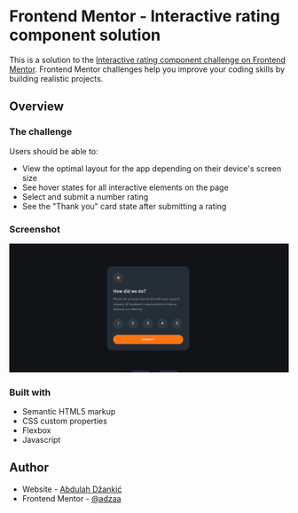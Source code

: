 # Frontend Mentor - Interactive rating component solution

This is a solution to the [Interactive rating component challenge on Frontend Mentor](https://www.frontendmentor.io/challenges/interactive-rating-component-koxpeBUmI). Frontend Mentor challenges help you improve your coding skills by building realistic projects.

## Overview

### The challenge

Users should be able to:

- View the optimal layout for the app depending on their device's screen size
- See hover states for all interactive elements on the page
- Select and submit a number rating
- See the "Thank you" card state after submitting a rating

### Screenshot

![](./screenshot.jpg)

### Built with

- Semantic HTML5 markup
- CSS custom properties
- Flexbox
- Javascript

## Author

- Website - [Abdulah Džankić](https://abdulah-dzankic.netlify.app/)
- Frontend Mentor - [@adzaa](https://www.frontendmentor.io/profile/adzaa)

